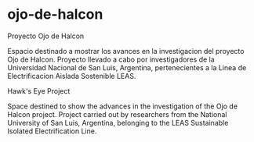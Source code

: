 # ojo-de-halcon
Proyecto Ojo de Halcon

Espacio destinado a mostrar los avances en la investigacion del proyecto Ojo de Halcon.
Proyecto llevado a cabo por investigadores de la Universidad Nacional de San Luis, Argentina, pertenecientes a la Linea de Electrificacion Aislada Sostenible LEAS.


Hawk's Eye Project

Space destined to show the advances in the investigation of the Ojo de Halcon project.
Project carried out by researchers from the National University of San Luis, Argentina, belonging to the LEAS Sustainable Isolated Electrification Line.

